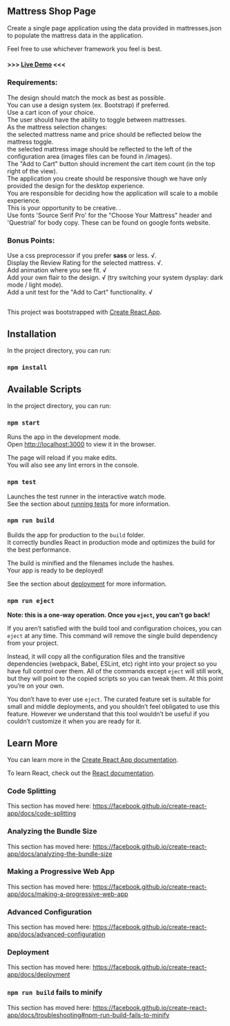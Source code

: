## Mattress Shop Page
Create a single page application using the data provided in mattresses.json to populate the mattress data in the application.

Feel free to use whichever framework you feel is best.

#### >>> [Live Demo](https://rsobrado.github.io/Gap) <<<

### Requirements:
The design should match the mock as best as possible.  
You can use a design system (ex. Bootstrap) if preferred.  
Use a cart icon of your choice.  
The user should have the ability to toggle between mattresses.  
As the mattress selection changes:  
the selected mattress name and price should be reflected below the mattress toggle.       
the selected mattress image should be reflected to the left of the configuration area (images files can be found in /images).       
The "Add to Cart" button should increment the cart item count (in the top right of the view).      
The application you create should be responsive though we have only provided the design for the desktop experience.      
You are responsible for deciding how the application will scale to a mobile experience.      
This is your opportunity to be creative.    .     
Use fonts 'Source Serif Pro' for the "Choose Your Mattress" header and 'Questrial' for body copy. These can be found on google fonts website.    
### Bonus Points:
Use a css preprocessor if you prefer **sass** or less. √.     
Display the Review Rating for the selected mattress. √.     
Add animation where you see fit. √     
Add your own flair to the design. √ (try switching your system dysplay: dark mode / light mode).    
Add a unit test for the "Add to Cart" functionality. √    

## 

This project was bootstrapped with [Create React App](https://github.com/facebook/create-react-app).

## Installation

In the project directory, you can run:

### `npm install`

## Available Scripts

In the project directory, you can run:

### `npm start`

Runs the app in the development mode.<br />
Open [http://localhost:3000](http://localhost:3000) to view it in the browser.

The page will reload if you make edits.<br />
You will also see any lint errors in the console.

### `npm test`

Launches the test runner in the interactive watch mode.<br />
See the section about [running tests](https://facebook.github.io/create-react-app/docs/running-tests) for more information.

### `npm run build`

Builds the app for production to the `build` folder.<br />
It correctly bundles React in production mode and optimizes the build for the best performance.

The build is minified and the filenames include the hashes.<br />
Your app is ready to be deployed!

See the section about [deployment](https://facebook.github.io/create-react-app/docs/deployment) for more information.

### `npm run eject`

**Note: this is a one-way operation. Once you `eject`, you can’t go back!**

If you aren’t satisfied with the build tool and configuration choices, you can `eject` at any time. This command will remove the single build dependency from your project.

Instead, it will copy all the configuration files and the transitive dependencies (webpack, Babel, ESLint, etc) right into your project so you have full control over them. All of the commands except `eject` will still work, but they will point to the copied scripts so you can tweak them. At this point you’re on your own.

You don’t have to ever use `eject`. The curated feature set is suitable for small and middle deployments, and you shouldn’t feel obligated to use this feature. However we understand that this tool wouldn’t be useful if you couldn’t customize it when you are ready for it.

## Learn More

You can learn more in the [Create React App documentation](https://facebook.github.io/create-react-app/docs/getting-started).

To learn React, check out the [React documentation](https://reactjs.org/).

### Code Splitting

This section has moved here: https://facebook.github.io/create-react-app/docs/code-splitting

### Analyzing the Bundle Size

This section has moved here: https://facebook.github.io/create-react-app/docs/analyzing-the-bundle-size

### Making a Progressive Web App

This section has moved here: https://facebook.github.io/create-react-app/docs/making-a-progressive-web-app

### Advanced Configuration

This section has moved here: https://facebook.github.io/create-react-app/docs/advanced-configuration

### Deployment

This section has moved here: https://facebook.github.io/create-react-app/docs/deployment

### `npm run build` fails to minify

This section has moved here: https://facebook.github.io/create-react-app/docs/troubleshooting#npm-run-build-fails-to-minify
